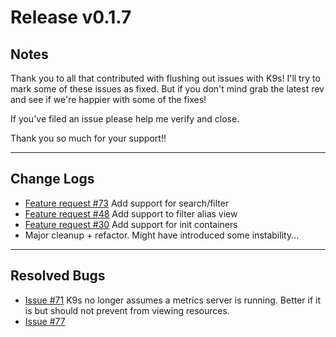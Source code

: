 # Release v0.1.7

## Notes

Thank you to all that contributed with flushing out issues with K9s! I'll try
to mark some of these issues as fixed. But if you don't mind grab the latest
rev and see if we're happier with some of the fixes!

If you've filed an issue please help me verify and close.

Thank you so much for your support!!

---

## Change Logs

* [Feature request #73](https://github.com/CirrusByte42/ca9s/issues/73) Add support for search/filter
* [Feature request #48](https://github.com/CirrusByte42/ca9s/issues/48) Add support to filter alias view
* [Feature request #30](https://github.com/CirrusByte42/ca9s/issues/30) Add support for init containers
* Major cleanup + refactor. Might have introduced some instability...

---

## Resolved Bugs

* [Issue #71](https://github.com/CirrusByte42/ca9s/issues/71) K9s no longer assumes a metrics server is
  running. Better if it is but should not prevent from viewing resources.
* [Issue #77](https://github.com/CirrusByte42/ca9s/issues/77)
